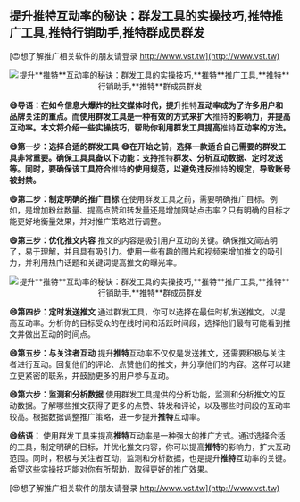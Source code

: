 ## **提升**推特**互动率的秘诀：群发工具的实操技巧,**推特**推广工具,**推特**行销助手,**推特**群成员群发**

[😍想了解推广相关软件的朋友请登录 http://www.vst.tw](http://www.vst.tw)

 <center><img src="https://vst.tw/MP4/tuiguang/png/1.png" alt="提升**推特**互动率的秘诀：群发工具的实操技巧,**推特**推广工具,**推特**行销助手,**推特**群成员群发"></center>

**😄导语：在如今信息大爆炸的社交媒体时代，提升**推特**互动率成为了许多用户和品牌关注的重点。而使用群发工具是一种有效的方式来扩大**推特**的影响力，并提高互动率。本文将介绍一些实操技巧，帮助你利用群发工具提高**推特**互动率的方法。**

**😄第一步：选择合适的群发工具**
**😄在开始之前，选择一款适合自己需要的群发工具非常重要。确保工具具备以下功能：支持**推特**群发、分析互动数据、定时发送等。同时，要确保该工具符合**推特**的使用规范，以避免违反**推特**的规定，导致账号被封禁。**

**😄第二步：制定明确的推广目标**
在使用群发工具之前，需要明确推广目标。例如，是增加粉丝数量、提高点赞和转发量还是增加网站点击率？只有明确的目标才能更好地衡量效果，并对推广策略进行调整。

**😄第三步：优化推文内容**
推文的内容是吸引用户互动的关键。确保推文简洁明了，易于理解，并且具有吸引力。使用一些有趣的图片和视频来增加推文的吸引力，并利用热门话题和关键词提高推文的曝光率。

 <center><img src="https://vst.tw/MP4/tuiguang/png/8.png" alt="提升**推特**互动率的秘诀：群发工具的实操技巧,**推特**推广工具,**推特**行销助手,**推特**群成员群发"></center>

**😄第四步：定时发送推文**
通过群发工具，你可以选择在最佳时机发送推文，以提高互动率。分析你的目标受众的在线时间和活跃时间段，选择他们最有可能看到推文并做出互动的时间点。

**😄第五步：与关注者互动**
提升**推特**互动率不仅仅是发送推文，还需要积极与关注者进行互动。回复他们的评论、点赞他们的推文，并分享他们的内容。这样可以建立更紧密的联系，并鼓励更多的用户参与互动。

**😄第六步：监测和分析数据**
使用群发工具提供的分析功能，监测和分析推文的互动数据。了解哪些推文获得了更多的点赞、转发和评论，以及哪些时间段的互动率较高。根据数据调整推广策略，进一步提升**推特**互动率。

**😄结语：**
使用群发工具来提高**推特**互动率是一种强大的推广方式。通过选择合适的工具，制定明确的目标，并优化推文内容，你可以提高**推特**的影响力，扩大互动范围。同时，积极与关注者互动，监测和分析数据，也是提升**推特**互动率的关键。希望这些实操技巧能对你有所帮助，取得更好的推广效果。

[😍想了解推广相关软件的朋友请登录 http://www.vst.tw](http://www.vst.tw)




